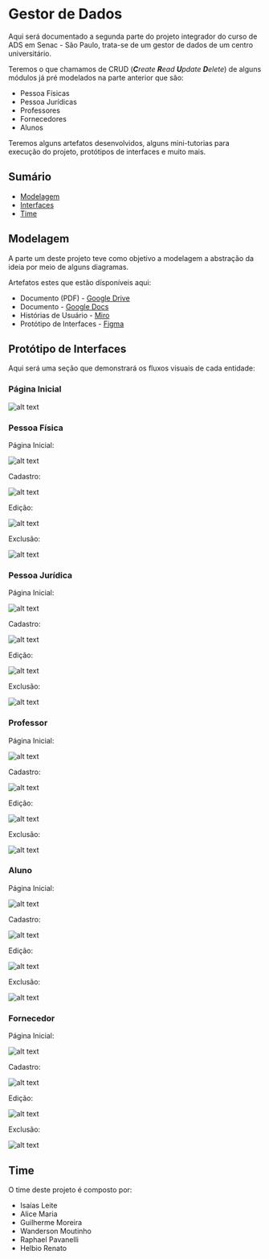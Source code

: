
# Gestor de Dados

Aqui será documentado a segunda parte do projeto integrador do curso de ADS em Senac - São Paulo, trata-se de um gestor de dados de um centro universitário.

Teremos o que chamamos de CRUD (_**C**reate **R**ead **U**pdate **D**elete_) de alguns módulos já pré modelados na parte anterior que são:

- Pessoa Físicas
- Pessoa Jurídicas
- Professores
- Fornecedores
- Alunos

Teremos alguns artefatos desenvolvidos, alguns mini-tutorias para execução do projeto, protótipos de interfaces e muito mais.
## Sumário

- [Modelagem](#modelagem)
- [Interfaces](protótipo-de-interfaces)
- [Time](#time)
## Modelagem

A parte um deste projeto teve como objetivo a modelagem a abstração da ideia por meio de alguns diagramas. 

Artefatos estes que estão dísponíveis aqui:

- Documento (PDF) - [Google Drive](https://drive.google.com/file/d/1I7Y5vxHYHhnPMLAOZl93TunKZAz_cZ2-/view?usp=sharing)
- Documento - [Google Docs](https://docs.google.com/document/d/1TqrN_IuCeWMEyXb-CXqCkhHOr9Q_l1iyzX398EwOKeo/edit)
- Histórias de Usuário - [Miro](https://miro.com/app/board/uXjVMnEIVQA=/?share_link_id=393423487458)
- Protótipo de Interfaces - [Figma](https://www.figma.com/file/tQYedRUUAFLAFfGWXo2UXi/Gestor-de-dados---Projeto-Integrador(Senac)?type=design&node-id=0%3A1&mode=design&t=osd43U6dPki2uNTc-1)
## Protótipo de Interfaces

Aqui será uma seção que demonstrará os fluxos visuais de cada entidade:

### Página Inicial

![alt text](interfaces/home.png)

### Pessoa Física

Página Inicial:

![alt text](interfaces/pessoa-fisica/index.png)

Cadastro:

![alt text](interfaces/pessoa-fisica/create.png)

Edição:

![alt text](interfaces/pessoa-fisica/edit.png)

Exclusão:

![alt text](interfaces/pessoa-fisica/delete.png)

### Pessoa Jurídica

Página Inicial:

![alt text](interfaces/pessoa-juridica/index.png)

Cadastro:

![alt text](interfaces/pessoa-juridica/create.png)

Edição:

![alt text](interfaces/pessoa-juridica/edit.png)

Exclusão:

![alt text](interfaces/pessoa-juridica/delete.png)

### Professor

Página Inicial:

![alt text](interfaces/professor/index.png)

Cadastro:

![alt text](interfaces/professor/create.png)

Edição:

![alt text](interfaces/professor/edit.png)

Exclusão:

![alt text](interfaces/professor/delete.png)

### Aluno

Página Inicial:

![alt text](interfaces/aluno/index.png)

Cadastro:

![alt text](interfaces/aluno/create.png)

Edição:

![alt text](interfaces/aluno/edit.png)

Exclusão:

![alt text](interfaces/aluno/delete.png)

### Fornecedor

Página Inicial:

![alt text](interfaces/fornecedor/index.png)

Cadastro:

![alt text](interfaces/fornecedor/create.png)

Edição:

![alt text](interfaces/fornecedor/edit.png)

Exclusão:

![alt text](interfaces/fornecedor/delete.png)


## Time

O time deste projeto é composto por:

- Isaías Leite
- Alice Maria
- Guilherme Moreira
- Wanderson Moutinho
- Raphael Pavanelli
- Helbio Renato
